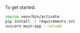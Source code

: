 To get started:

```bash
source venv/bin/activate
pip install -r requirements.txt
uvicorn main:app --reload
```
